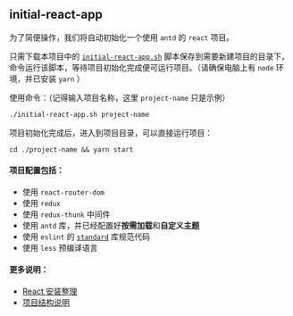 ## initial-react-app

为了简便操作，我们将自动初始化一个使用 `antd` 的 `react` 项目。

只需下载本项目中的 [`initial-react-app.sh`](https://github.com/womkim/initial-react-app/archive/master.zip) 脚本保存到需要新建项目的目录下，命令运行该脚本，等待项目初始化完成便可运行项目。（请确保电脑上有 `node` 环境，并已安装 `yarn` ）

使用命令：（记得输入项目名称，这里 `project-name` 只是示例）

```sh
./initial-react-app.sh project-name
```

项目初始化完成后，进入到项目目录，可以直接运行项目：

```
cd ./project-name && yarn start
```


#### 项目配置包括：
- 使用 `react-router-dom`
- 使用 `redux`
- 使用 `redux-thunk` 中间件
- 使用 `antd` 库，并已经配置好**按需加载**和**自定义主题**
- 使用 `eslint` 的 [`standard`](https://github.com/feross/standard/blob/master/RULES.md#javascript-standard-style) 库规范代码
- 使用 `less` 预编译语言

#### 更多说明：
- [React 安装整理](./install.md)
- [项目结构说明](./project.md)
